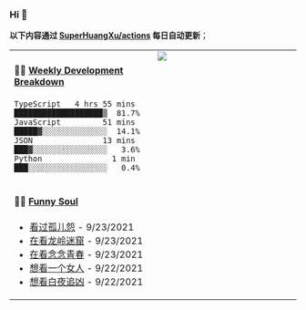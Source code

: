
### Hi 👋

**以下内容通过 <a href="https://github.com/SuperHuangXu/SuperHuangXu/actions" target="_blank">SuperHuangXu/actions</a> 每日自动更新**；

<table width="800px">
<tr>
<td valign="top" width="50%">

#### 🏊‍♂️ <a href="https://gist.github.com/SuperHuangXu/d3e32e70ad1d22b5a3c5e8fc3c67dcc5" target="_blank">Weekly Development Breakdown</a>

```text
TypeScript   4 hrs 55 mins  ███████████████████▒  81.7%
JavaScript         51 mins  █████▓░░░░░░░░░░░░░░  14.1%
JSON               13 mins  ███▓░░░░░░░░░░░░░░░░   3.6%
Python               1 min  ███░░░░░░░░░░░░░░░░░   0.4%
```

</td>
<td valign="top" width="50%">
<a href="https://github.com/SuperHuangXu">
  <img align="center" src="https://github-readme-stats.vercel.app/api/top-langs/?username=SuperHuangXu&layout=compact&theme=radical" />
</a>
</td>
</tr>
<tr>
<td valign="top" width="50%">

#### 🤾‍♂️ <a href="https://www.douban.com/people/135404786/" target="_blank">Funny Soul</a>

* <a href='http://movie.douban.com/subject/3011308/' target='_blank'>看过孤儿怨</a> - 9/23/2021
* <a href='http://movie.douban.com/subject/30488569/' target='_blank'>在看龙岭迷窟</a> - 9/23/2021
* <a href='http://movie.douban.com/subject/35376860/' target='_blank'>在看念念青春</a> - 9/23/2021
* <a href='http://movie.douban.com/subject/35295898/' target='_blank'>想看一个女人</a> - 9/22/2021
* <a href='http://movie.douban.com/subject/26883064/' target='_blank'>想看白夜追凶</a> - 9/22/2021

</td>
</tr>
</table>
